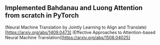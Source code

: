 ## Implemented Bahdanau and Luong Attention from scratch in PyTorch

(Neural Machine Translation by Jointly Learning to Align and Translate)[https://arxiv.org/abs/1409.0473]
(Effective Approaches to Attention-based Neural Machine Translation)[https://arxiv.org/abs/1508.04025]

